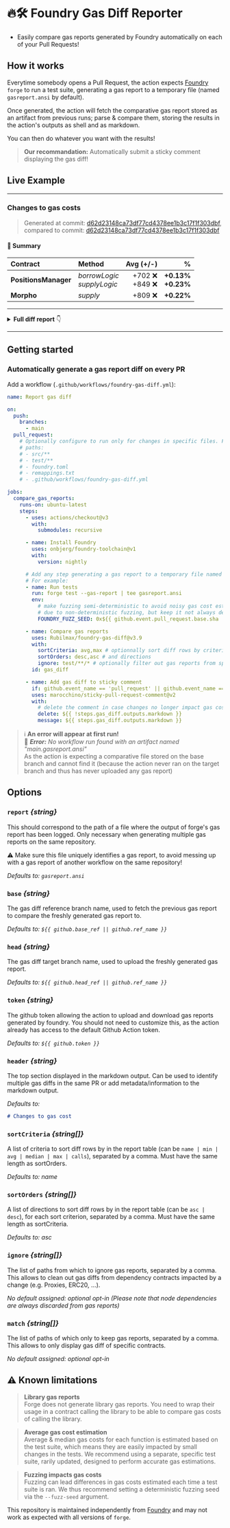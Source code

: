 # 🔥🛠️ Foundry Gas Diff Reporter

- Easily compare gas reports generated by Foundry automatically on each of your Pull Requests!

## How it works

Everytime somebody opens a Pull Request, the action expects [Foundry](https://github.com/foundry-rs/foundry) `forge` to run a test suite, generating a gas report to a temporary file (named `gasreport.ansi` by default).

Once generated, the action will fetch the comparative gas report stored as an artifact from previous runs; parse & compare them, storing the results in the action's outputs as shell and as markdown.

You can then do whatever you want with the results!

> **Our recommandation:** Automatically submit a sticky comment displaying the gas diff!

## Live Example

---

### Changes to gas costs

> Generated at commit: [d62d23148ca73df77cd4378ee1b3c17f1f303dbf](/Rubilmax/foundry-gas-diff/commit/d62d23148ca73df77cd4378ee1b3c17f1f303dbf), compared to commit: [d62d23148ca73df77cd4378ee1b3c17f1f303dbf](/Rubilmax/foundry-gas-diff/d62d23148ca73df77cd4378ee1b3c17f1f303dbf)

#### 🧾 Summary

| Contract             | Method                           |            Avg (+/-) |                          % |
| :------------------- | :------------------------------- | -------------------: | -------------------------: |
| **PositionsManager** | _borrowLogic_<br />_supplyLogic_ | +702 ❌<br />+849 ❌ | **+0.13%**<br />**+0.23%** |
| **Morpho**           | _supply_                         |              +809 ❌ |                 **+0.22%** |

---

<details>
<summary><strong>Full diff report</strong> 👇</summary>
<br />

| Contract             |    Deployment Cost (+/-) | Method                           |                          Min (+/-) |                        % |                                    Avg (+/-) |                          % |                              Median (+/-) |                         % |                                     Max (+/-) |                         % |                  # Calls (+/-) |
| :------------------- | -----------------------: | :------------------------------- | ---------------------------------: | -----------------------: | -------------------------------------------: | -------------------------: | ----------------------------------------: | ------------------------: | --------------------------------------------: | ------------------------: | -----------------------------: |
| **PositionsManager** | 4,546,050&nbsp;(+14,617) | _borrowLogic_<br />_supplyLogic_ | 148,437&nbsp;(0)<br />737&nbsp;(0) | **0.00%**<br />**0.00%** | 542,977&nbsp;(+702)<br />365,894&nbsp;(+849) | **+0.13%**<br />**+0.23%** | 438,816&nbsp;(0)<br />383,960&nbsp;(+995) | **0.00%**<br />**+0.26%** | 1,090,968&nbsp;(0)<br />2,121,294&nbsp;(+304) | **0.00%**<br />**+0.01%** | 292&nbsp;(0)<br />500&nbsp;(0) |
| **Morpho**           |       3,150,242&nbsp;(0) | _supply_                         |                     3,997&nbsp;(0) |                **0.00%** |                          371,586&nbsp;(+809) |                 **+0.22%** |                       395,247&nbsp;(+995) |                **+0.25%** |                         2,125,764&nbsp;(+304) |                **+0.01%** |                   502&nbsp;(0) |

</details>

---

## Getting started

### Automatically generate a gas report diff on every PR

Add a workflow (`.github/workflows/foundry-gas-diff.yml`):

```yaml
name: Report gas diff

on:
  push:
    branches:
      - main
  pull_request:
    # Optionally configure to run only for changes in specific files. For example:
    # paths:
    # - src/**
    # - test/**
    # - foundry.toml
    # - remappings.txt
    # - .github/workflows/foundry-gas-diff.yml

jobs:
  compare_gas_reports:
    runs-on: ubuntu-latest
    steps:
      - uses: actions/checkout@v3
        with:
          submodules: recursive

      - name: Install Foundry
        uses: onbjerg/foundry-toolchain@v1
        with:
          version: nightly

      # Add any step generating a gas report to a temporary file named gasreport.ansi
      # For example:
      - name: Run tests
        run: forge test --gas-report | tee gasreport.ansi
        env:
          # make fuzzing semi-deterministic to avoid noisy gas cost estimation
          # due to non-deterministic fuzzing, but keep it not always deterministic
          FOUNDRY_FUZZ_SEED: 0x${{ github.event.pull_request.base.sha || github.sha }}

      - name: Compare gas reports
        uses: Rubilmax/foundry-gas-diff@v3.9
        with:
          sortCriteria: avg,max # optionnally sort diff rows by criteria
          sortOrders: desc,asc # and directions
          ignore: test/**/* # optionally filter out gas reports from specific paths
        id: gas_diff

      - name: Add gas diff to sticky comment
        if: github.event_name == 'pull_request' || github.event_name == 'pull_request_target'
        uses: marocchino/sticky-pull-request-comment@v2
        with:
          # delete the comment in case changes no longer impact gas costs
          delete: ${{ !steps.gas_diff.outputs.markdown }}
          message: ${{ steps.gas_diff.outputs.markdown }}
```

> :information_source: **An error will appear at first run!**<br/>
> 🔴 <em>**Error:** No workflow run found with an artifact named "main.gasreport.ansi"</em><br/>
> As the action is expecting a comparative file stored on the base branch and cannot find it (because the action never ran on the target branch and thus has never uploaded any gas report)

## Options

### `report` _{string}_

This should correspond to the path of a file where the output of forge's gas report has been logged.
Only necessary when generating multiple gas reports on the same repository.

⚠️ Make sure this file uniquely identifies a gas report, to avoid messing up with a gas report of another workflow on the same repository!

_Defaults to: `gasreport.ansi`_

### `base` _{string}_

The gas diff reference branch name, used to fetch the previous gas report to compare the freshly generated gas report to.

_Defaults to: `${{ github.base_ref || github.ref_name }}`_

### `head` _{string}_

The gas diff target branch name, used to upload the freshly generated gas report.

_Defaults to: `${{ github.head_ref || github.ref_name }}`_

### `token` _{string}_

The github token allowing the action to upload and download gas reports generated by foundry. You should not need to customize this, as the action already has access to the default Github Action token.

_Defaults to: `${{ github.token }}`_

### `header` _{string}_

The top section displayed in the markdown output. Can be used to identify multiple gas diffs in the same PR or add metadata/information to the markdown output.

_Defaults to:_

```markdown
# Changes to gas cost
```

### `sortCriteria` _{string[]}_

A list of criteria to sort diff rows by in the report table (can be `name | min | avg | median | max | calls`), separated by a comma.
Must have the same length as sortOrders.

_Defaults to: name_

### `sortOrders` _{string[]}_

A list of directions to sort diff rows by in the report table (can be `asc | desc`), for each sort criterion, separated by a comma.
Must have the same length as sortCriteria.

_Defaults to: asc_

### `ignore` _{string[]}_

The list of paths from which to ignore gas reports, separated by a comma.
This allows to clean out gas diffs from dependency contracts impacted by a change (e.g. Proxies, ERC20, ...).

_No default assigned: optional opt-in (Please note that node dependencies are always discarded from gas reports)_

### `match` _{string[]}_

The list of paths of which only to keep gas reports, separated by a comma.
This allows to only display gas diff of specific contracts.

_No default assigned: optional opt-in_

## ⚠️ Known limitations

> **Library gas reports**<br/>
> Forge does not generate library gas reports. You need to wrap their usage in a contract calling the library to be able to compare gas costs of calling the library.

> **Average gas cost estimation**<br/>
> Average & median gas costs for each function is estimated based on the test suite, which means they are easily impacted by small changes in the tests. We recommend using a separate, specific test suite, rarily updated, designed to perform accurate gas estimations.

> **Fuzzing impacts gas costs**<br/>
> Fuzzing can lead differences in gas costs estimated each time a test suite is ran. We thus recommend setting a deterministic fuzzing seed via the `--fuzz-seed` argument.

This repository is maintained independently from [Foundry](https://github.com/foundry-rs/foundry) and may not work as expected with all versions of `forge`.
